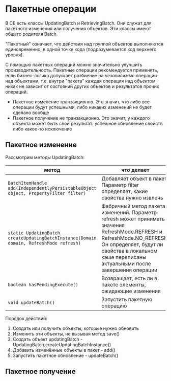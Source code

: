 # Пакетные операции

В CE есть классы UpdatingBatch и RetrievingBatch. Они служат для пакетного изменения или получения объектов. Эти классы имеют общего родителя Batch.

"Пакетный" означает, что действия над группой объектов выполняются единовременно, в одной точке кода (подразумевается код верхнего уровня).

С помощью пакетных операций можно значительно улучшить производительность. Пакетные операции рекомендуется применять, если бизнес-логика допускает разбиение на *независимые* операции над объектами, т.е. внутри "пакета" каждая операция над объектом никак не зависит от состояний других объектов и результатов прочих операций.

* Пакетное изменение транзакционно. Это значит, что либо все операции будут успешными, либо никаких изменений не будет сделано вообще
* Пакетное получение не транзакционно. Это значит, у каждого объекта может быть свой результат: успешное обновление свойств либо какое-то исключение

## Пакетное изменение

Рассмотрим методы UpdatingBatch:

метод | что делает
------------ | -------------
`BatchItemHandle add(IndependentlyPersistableObject object, PropertyFilter filter)`|Добавляет объект в пакет. Параметр filter определяет, какие свойства нужно извлечь
`static UpdatingBatch createUpdatingBatchInstance(Domain domain, RefreshMode refresh)`|Фабричный метод пакета изменений. Параметр refresh может принимать значения RefreshMode.REFRESH и RefreshMode.NO_REFRESH. Он определяет, будут ли свойства в локальном кэше переписаны актуальными после завершения операции
`boolean hasPendingExecute()`|Возвращает, есть ли в пакете элементы, ожидающие изменения
`void updateBatch()`|Запустить пакетную операцию

Порядок действий:

1. Создать или получить объекты, которые нужно обновить
2. Изменить эти объекты, не вызывая метод save()
3. Создать объект updatingBatch  - UpdatingBatch.createUpdatingBatchInstance()
4. Добавить изменённые объекты в пакет - add()
5. Запустить пакетное обновление - updateBatch()

## Пакетное получение
